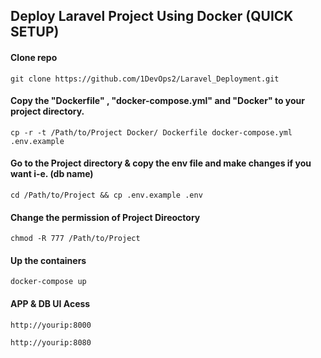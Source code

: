 ## Deploy Laravel Project Using Docker (QUICK SETUP)

#### Clone repo

    git clone https://github.com/1DevOps2/Laravel_Deployment.git
    
#### Copy the "Dockerfile" , "docker-compose.yml" and "Docker" to your project directory.

    cp -r -t /Path/to/Project Docker/ Dockerfile docker-compose.yml .env.example
    
#### Go to the Project directory & copy the env file and make changes if you want i-e. (db name)

    cd /Path/to/Project && cp .env.example .env
    
#### Change the permission of Project Direoctory

    chmod -R 777 /Path/to/Project
    
#### Up the containers 
    
    docker-compose up
    
#### APP & DB UI Acess

    http://yourip:8000
    
    http://yourip:8080
